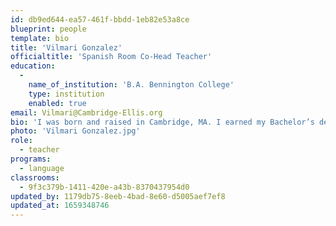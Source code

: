 ```yaml
---
id: db9ed644-ea57-461f-bbdd-1eb82e53a8ce
blueprint: people
template: bio
title: 'Vilmari Gonzalez'
officialtitle: 'Spanish Room Co-Head Teacher'
education:
  -
    name_of_institution: 'B.A. Bennington College'
    type: institution
    enabled: true
email: Vilmari@Cambridge-Ellis.org
bio: 'I was born and raised in Cambridge, MA. I earned my Bachelor’s degree in Latin American Studies and Dance from Bennington College. Though I am fluent in Spanish, I also speak intermediate Japanese. I have been working in childcare teaching language for five years and am excited to dive into my second year with CES! I currently live in Cambridge with my mom, dad, and two younger brothers. In my free time, I enjoy dancing, ice skating, and reading.'
photo: 'Vilmari Gonzalez.jpg'
role:
  - teacher
programs:
  - language
classrooms:
  - 9f3c379b-1411-420e-a43b-8370437954d0
updated_by: 1179db75-8eeb-4bad-8e60-d5005aef7ef8
updated_at: 1659348746
---
```

